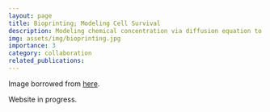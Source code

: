 ```yaml
---
layout: page
title: Bioprinting; Modeling Cell Survival
description: Modeling chemical concentration via diffusion equation to inform bioprinting template design
img: assets/img/bioprinting.jpg
importance: 3
category: collaboration
related_publications:
---
```


Image borrowed from [here](https://www.google.com/url?sa=i&url=https%3A%2F%2Fbioprocessintl.com%2Fsponsored-content%2Fthe-unique-properties-of-gelatin-in-3d-bioprinting%2F&psig=AOvVaw0Xhwz15Q-vTiQSVl39Abmg&ust=1702777769004000&source=images&cd=vfe&opi=89978449&ved=0CBIQjRxqFwoTCKCQzNbrkoMDFQAAAAAdAAAAABAD).

Website in progress.
